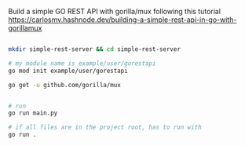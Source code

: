 
Build a simple GO REST API with gorilla/mux following this tutorial https://carlosmv.hashnode.dev/building-a-simple-rest-api-in-go-with-gorillamux


```sh

mkdir simple-rest-server && cd simple-rest-server

# my module name is example/user/gorestapi
go mod init example/user/gorestapi

go get -u github.com/gorilla/mux


# run 
go run main.py

# if all files are in the project root, has to run with
go run .

```